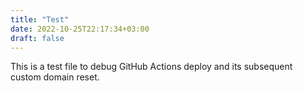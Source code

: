 ```yaml
---
title: "Test"
date: 2022-10-25T22:17:34+03:00
draft: false
---
```


This is a test file to debug GitHub Actions deploy and its subsequent custom domain reset.